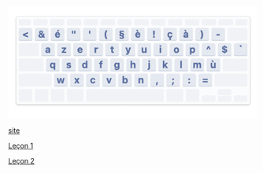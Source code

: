 ![keyboard](images/fr.png)

[site](https://github.com/kislak/french)

[Leçon 1](lessons/lesson1)

[Leçon 2](lessons/lesson2)

